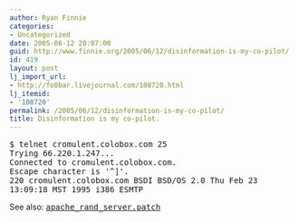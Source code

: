 ```yaml
---
author: Ryan Finnie
categories:
- Uncategorized
date: 2005-06-12 20:07:00
guid: http://www.finnie.org/2005/06/12/disinformation-is-my-co-pilot/
id: 419
layout: post
lj_import_url:
- http://fo0bar.livejournal.com/108720.html
lj_itemid:
- '108720'
permalink: /2005/06/12/disinformation-is-my-co-pilot/
title: Disinformation is my co-pilot.
---
```

<tt>$ telnet cromulent.colobox.com 25<br /> Trying 66.220.1.247...<br /> Connected to cromulent.colobox.com.<br /> Escape character is '^]'.<br /> 220 cromulent.colobox.com BSDI BSD/OS 2.0 Thu Feb 23 13:09:18 MST 1995 i386 ESMTP</tt>

See also: <tt><a href="http://www.finnie.org/software/apache_rand_server.patch">apache_rand_server.patch</a></tt>
